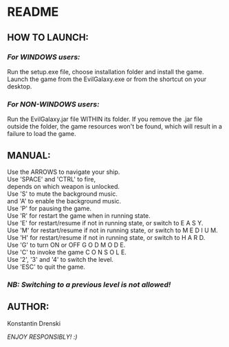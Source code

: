 # README

## HOW TO LAUNCH:

### *For WINDOWS users:*   
Run the setup.exe file, choose installation folder and install the game. Launch the game from the EvilGalaxy.exe or from the shortcut on your desktop.

### *For NON-WINDOWS users:*   
Run the EvilGalaxy.jar file WITHIN its folder. If you remove the .jar file outside the folder, the game resources won't be found, which will result in a failure to load the game.



## MANUAL: 

Use the ARROWS to navigate your ship.   
Use 'SPACE' and 'CTRL' to fire,   
depends on which weapon is unlocked.  
Use 'S' to mute the background music.  
and 'A' to enable the background music.  
Use 'P' for pausing the game.  
Use 'R' for restart the game when in running state.  
Use 'E' for restart/resume if not in running state, or switch to E A S Y.  
Use 'M' for restart/resume if not in running state, or switch to M E D I U M.  
Use 'H' for restart/resume if not in running state, or switch to H A R D.  
Use 'G' to turn ON or OFF G O D M O D E.  
Use 'C' to invoke the game C O N S O L E.  
Use '2', '3' and '4' to switch the level.  
Use 'ESC' to quit the game.  

### *NB: Switching to a previous level is not allowed!*



## AUTHOR: 

Konstantin Drenski


*ENJOY RESPONSIBLY! :)*
